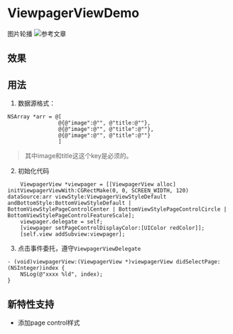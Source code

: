 # ViewpagerViewDemo
图片轮播
![参考文章](https://juejin.im/post/5b2a86bae51d4558b64f1673)

## 效果
[](https://github.com/singmiya/ViewpagerDemo/blob/master/demo.gif)

## 用法
1. 数据源格式：
```
NSArray *arr = @[
				@{@"image":@"", @"title:@""}, 
				@{@"image":@"", @"title":@""}, 
				@{@"image":@"", @"title":@""}
				]
```

> 其中image和title这这个key是必须的。

2. 初始化代码
```
    ViewpagerView *viewpager = [[ViewpagerView alloc] initViewpagerViewWith:CGRectMake(0, 0, SCREEN_WIDTH, 120)  dataSource:arr viewStyle:ViewpagerViewStyleDefault andBottomStyle:BottomViewStyleDefault | BottomViewStylePageControlCenter | BottomViewStylePageControlCircle | BottomViewStylePageControlFeatureScale];
    viewpager.delegate = self;
    [viewpager setPageControlDisplayColor:[UIColor redColor]];
    [self.view addSubview:viewpager];
```
3. 点击事件委托，遵守`ViewpagerViewDelegate`
```
- (void)viewpagerView:(ViewpagerView *)viewpagerView didSelectPage:(NSInteger)index {
    NSLog(@"xxxx %ld", index);
}
```

## 新特性支持
* 添加page control样式


